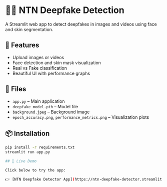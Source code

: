 # 🕵️‍♂️ NTN Deepfake Detection

A Streamlit web app to detect deepfakes in images and videos using face and skin segmentation.

## 🚀 Features
- Upload images or videos
- Face detection and skin mask visualization
- Real vs Fake classification
- Beautiful UI with performance graphs

## 📁 Files
- `app.py` – Main application
- `deepfake_model.pth` – Model file
- `background.jpeg` – Background image
- `epoch_accuracy.png`, `performance_metrics.png` – Visualization plots

## 📦 Installation
```bash
pip install -r requirements.txt
streamlit run app.py

## 🔗 Live Demo

Click below to try the app:

👉 [NTN Deepfake Detector App](https://ntn-deepfake-detector.streamlit.app/)

